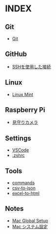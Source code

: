 INDEX
=====

## Git
* [Git](/git/git.md)

## GitHub
* [SSHを使用した接続](/github/github-ssh.md)

## Linux
* [Linux Mint](/linux/linux_mint.md)

## Raspberry Pi
* [見守りカメラ](/raspberrypi/raspi-ustreamer.md)

## Settings
* [VSCode](/settings/vscode/vscode-settings.md)
* [.zshrc](/settings/zshrc.md)

## Tools
* [commands](/tools/commands.md)
* [csv-to-json](/tools/csv-to-json/csv-to-json.md)
* [excel-to-html](/tools/excel-to-html/excel-to-html.md)

## Notes
* [Mac Global Setup](/notes/mac-global-setup.md)
* [Mac システム設定](/notes/mac-setup.md)
